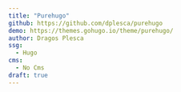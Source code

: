 ```yaml
---
title: "Purehugo"
github: https://github.com/dplesca/purehugo
demo: https://themes.gohugo.io/theme/purehugo/
author: Dragos Plesca
ssg:
  - Hugo
cms:
  - No Cms
draft: true
---
```

